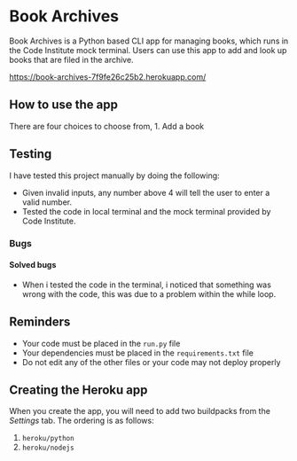 # Book Archives 

Book Archives is a Python based CLI app for managing books, which runs in the Code Institute mock terminal.
Users can use this app to add and look up books that are filed in the archive. 

https://book-archives-7f9fe26c25b2.herokuapp.com/

## How to use the app 

There are four choices to choose from, 1. Add a book


## Testing

I have tested this project manually by doing the following: 

* Given invalid inputs, any number above 4 will tell the user to enter a valid number.
* Tested the code in local terminal and the mock terminal provided by Code Institute.


### Bugs 

#### Solved bugs

* When i tested the code in the terminal, i noticed that something was wrong with the code, this was
due to a problem within the while loop. 

## Reminders

- Your code must be placed in the `run.py` file
- Your dependencies must be placed in the `requirements.txt` file
- Do not edit any of the other files or your code may not deploy properly

## Creating the Heroku app

When you create the app, you will need to add two buildpacks from the _Settings_ tab. The ordering is as follows:

1. `heroku/python`
2. `heroku/nodejs`



